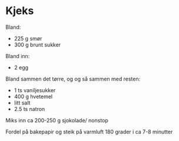 # Kjeks

Bland:
* 225 g smør
* 300 g brunt sukker

Bland inn:
* 2 egg

Bland sammen det tørre, og og så sammen med resten:
* 1 ts vaniljesukker
* 400 g hvetemel
* litt salt
* 2.5 ts natron

Miks inn ca 200-250 g sjokolade/ nonstop

Fordel på bakepapir og steik på varmluft 180 grader i ca 7-8 minutter
